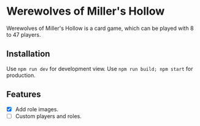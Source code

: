 # Werewolves of Miller's Hollow
Werewolves of Miller's Hollow is a card game, which can be played with 8 to 47 players.

## Installation
Use `npm run dev` for development view.
Use `npm run build; npm start` for production.

## Features
- [x] Add role images.
- [ ] Custom players and roles.
